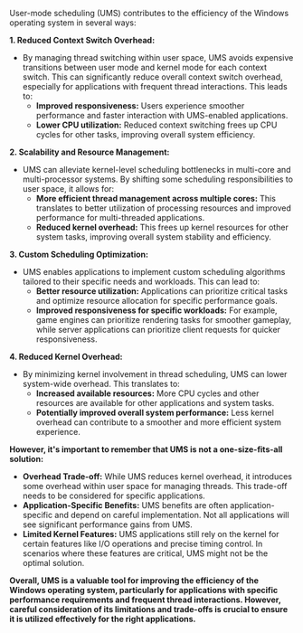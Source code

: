 User-mode scheduling (UMS) contributes to the efficiency of the Windows operating system in several ways:

**1. Reduced Context Switch Overhead:**

- By managing thread switching within user space, UMS avoids expensive transitions between user mode and kernel mode for each context switch. This can significantly reduce overall context switch overhead, especially for applications with frequent thread interactions. This leads to:
    - **Improved responsiveness:** Users experience smoother performance and faster interaction with UMS-enabled applications.
    - **Lower CPU utilization:** Reduced context switching frees up CPU cycles for other tasks, improving overall system efficiency.

**2. Scalability and Resource Management:**

- UMS can alleviate kernel-level scheduling bottlenecks in multi-core and multi-processor systems. By shifting some scheduling responsibilities to user space, it allows for:
    - **More efficient thread management across multiple cores:** This translates to better utilization of processing resources and improved performance for multi-threaded applications.
    - **Reduced kernel overhead:** This frees up kernel resources for other system tasks, improving overall system stability and efficiency.

**3. Custom Scheduling Optimization:**

- UMS enables applications to implement custom scheduling algorithms tailored to their specific needs and workloads. This can lead to:
    - **Better resource utilization:** Applications can prioritize critical tasks and optimize resource allocation for specific performance goals.
    - **Improved responsiveness for specific workloads:** For example, game engines can prioritize rendering tasks for smoother gameplay, while server applications can prioritize client requests for quicker responsiveness.

**4. Reduced Kernel Overhead:**

- By minimizing kernel involvement in thread scheduling, UMS can lower system-wide overhead. This translates to:
    - **Increased available resources:** More CPU cycles and other resources are available for other applications and system tasks.
    - **Potentially improved overall system performance:** Less kernel overhead can contribute to a smoother and more efficient system experience.

**However, it's important to remember that UMS is not a one-size-fits-all solution:**

- **Overhead Trade-off:** While UMS reduces kernel overhead, it introduces some overhead within user space for managing threads. This trade-off needs to be considered for specific applications.
- **Application-Specific Benefits:** UMS benefits are often application-specific and depend on careful implementation. Not all applications will see significant performance gains from UMS.
- **Limited Kernel Features:** UMS applications still rely on the kernel for certain features like I/O operations and precise timing control. In scenarios where these features are critical, UMS might not be the optimal solution.

**Overall, UMS is a valuable tool for improving the efficiency of the Windows operating system, particularly for applications with specific performance requirements and frequent thread interactions. However, careful consideration of its limitations and trade-offs is crucial to ensure it is utilized effectively for the right applications.**
